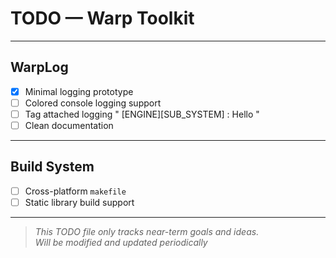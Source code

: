 # TODO — Warp Toolkit

---

## WarpLog
- [x] Minimal logging prototype
- [ ] Colored console logging support
- [ ] Tag attached logging " [ENGINE][SUB_SYSTEM] : Hello "
- [ ] Clean documentation

---

## Build System
- [ ] Cross-platform `makefile`
- [ ] Static library build support

---

> *This TODO file only tracks near-term goals and ideas.  
> Will be modified and updated periodically*